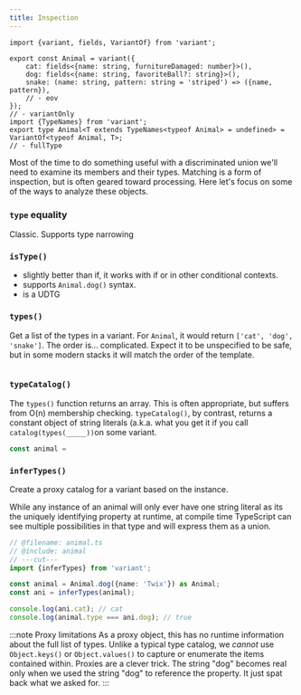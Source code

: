 ```yaml
---
title: Inspection
---
```

```twoslash include animal
import {variant, fields, VariantOf} from 'variant';

export const Animal = variant({
    cat: fields<{name: string, furnitureDamaged: number}>(),
    dog: fields<{name: string, favoriteBall?: string}>(),
    snake: (name: string, pattern: string = 'striped') => ({name, pattern}),
    // - eov
});
// - variantOnly
import {TypeNames} from 'variant';
export type Animal<T extends TypeNames<typeof Animal> = undefined> = VariantOf<typeof Animal, T>;
// - fullType
```

Most of the time to do something useful with a discriminated union we'll need to examine its members and their types. Matching is a form of inspection, but is often geared toward processing. Here let's focus on some of the ways to analyze these objects.

### `type` equality

Classic. Supports type narrowing

### `isType()`

- slightly better than if, it works with if or in other conditional contexts.
- supports `Animal.dog()` syntax.
- is a UDTG

### `types()`

Get a list of the types in a variant. For `Animal`, it would return `['cat', 'dog', 'snake']`. The order is... complicated. Expect it to be unspecified to be safe, but in some modern stacks it will match the order of the template. 

```ts

```

### `typeCatalog()`

The `types()` function returns an array. This is often appropriate, but suffers from O(n) membership checking. `typeCatalog()`, by contrast, returns a constant object of string literals (a.k.a. what you get it if you call `catalog(types(_____))`on some variant.


```ts
const animal = 
```

### `inferTypes()`

Create a proxy catalog for a variant based on the instance.

While any instance of an animal will only ever have one string literal as its the uniquely identifying property at runtime, at compile time TypeScript can see multiple possibilities in that type and will express them as a union. 

```ts twoslash
// @filename: animal.ts
// @include: animal
// ---cut---
import {inferTypes} from 'variant';

const animal = Animal.dog({name: 'Twix'}) as Animal;
const ani = inferTypes(animal);

console.log(ani.cat); // cat
console.log(animal.type === ani.dog); // true
```

:::note Proxy limitations
As a proxy object, this has no runtime information about the full list of types. Unlike a typical type catalog, we *cannot* use `Object.keys()` or `Object.values()` to capture or enumerate the items contained within. Proxies are a clever trick. The string "dog" becomes real only when we used the string "dog" to reference the property. It just spat back what we asked for.
:::